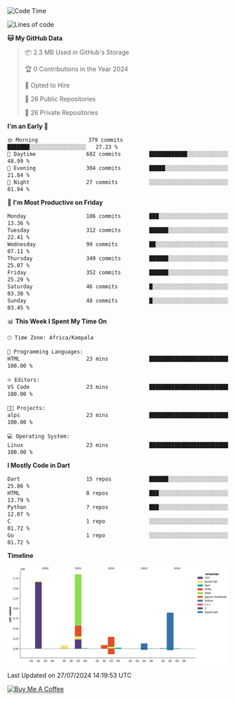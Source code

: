 <!--START_SECTION:waka-->
![Code Time](http://img.shields.io/badge/Code%20Time-744%20hrs%2054%20mins-blue)

![Lines of code](https://img.shields.io/badge/From%20Hello%20World%20I%27ve%20Written-5.0%20million%20lines%20of%20code-blue)

**🐱 My GitHub Data** 

> 📦 2.3 MB Used in GitHub's Storage 
 > 
> 🏆 0 Contributions in the Year 2024
 > 
> 💼 Opted to Hire
 > 
> 📜 26 Public Repositories 
 > 
> 🔑 26 Private Repositories 
 > 
**I'm an Early 🐤** 

```text
🌞 Morning                379 commits         ███████░░░░░░░░░░░░░░░░░░   27.23 % 
🌆 Daytime                682 commits         ████████████░░░░░░░░░░░░░   48.99 % 
🌃 Evening                304 commits         █████░░░░░░░░░░░░░░░░░░░░   21.84 % 
🌙 Night                  27 commits          ░░░░░░░░░░░░░░░░░░░░░░░░░   01.94 % 
```
📅 **I'm Most Productive on Friday** 

```text
Monday                   186 commits         ███░░░░░░░░░░░░░░░░░░░░░░   13.36 % 
Tuesday                  312 commits         ██████░░░░░░░░░░░░░░░░░░░   22.41 % 
Wednesday                99 commits          ██░░░░░░░░░░░░░░░░░░░░░░░   07.11 % 
Thursday                 349 commits         ██████░░░░░░░░░░░░░░░░░░░   25.07 % 
Friday                   352 commits         ██████░░░░░░░░░░░░░░░░░░░   25.29 % 
Saturday                 46 commits          █░░░░░░░░░░░░░░░░░░░░░░░░   03.30 % 
Sunday                   48 commits          █░░░░░░░░░░░░░░░░░░░░░░░░   03.45 % 
```


📊 **This Week I Spent My Time On** 

```text
🕑︎ Time Zone: Africa/Kampala

💬 Programming Languages: 
HTML                     23 mins             █████████████████████████   100.00 % 

🔥 Editors: 
VS Code                  23 mins             █████████████████████████   100.00 % 

🐱‍💻 Projects: 
alps                     23 mins             █████████████████████████   100.00 % 

💻 Operating System: 
Linux                    23 mins             █████████████████████████   100.00 % 
```

**I Mostly Code in Dart** 

```text
Dart                     15 repos            ██████░░░░░░░░░░░░░░░░░░░   25.86 % 
HTML                     8 repos             ███░░░░░░░░░░░░░░░░░░░░░░   13.79 % 
Python                   7 repos             ███░░░░░░░░░░░░░░░░░░░░░░   12.07 % 
C                        1 repo              ░░░░░░░░░░░░░░░░░░░░░░░░░   01.72 % 
Go                       1 repo              ░░░░░░░░░░░░░░░░░░░░░░░░░   01.72 % 
```



**Timeline**

![Lines of Code chart](https://raw.githubusercontent.com/drexhacker/drexhacker/main/assets/bar_graph.png)


 Last Updated on 27/07/2024 14:19:53 UTC
<!--END_SECTION:waka-->

<a href="https://www.buymeacoffee.com/drexsoftorg" target="_blank"><img src="https://www.buymeacoffee.com/assets/img/custom_images/orange_img.png" alt="Buy Me A Coffee" style="height: 41px !important;width: 174px !important;box-shadow: 0px 3px 2px 0px rgba(190, 190, 190, 0.5) !important;-webkit-box-shadow: 0px 3px 2px 0px rgba(190, 190, 190, 0.5) !important;" ></a>


<!---
drexhacker/drexhacker is a ✨ special ✨ repository because its `README.md` (this file) appears on your GitHub profile.
You can click the Preview link to take a look at your changes.
--->
